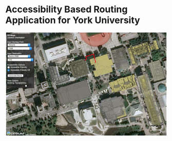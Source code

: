 # Accessibility Based Routing Application for York University

![Application Screenshot](/Undergraduate/AccessibilityBasedRoutingApplicationforYorkUniversity/images/applicationScreenshot.png)
